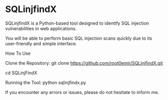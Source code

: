 # SQLinjfindX
SQLinjfindX is a Python-based tool designed to identify SQL injection vulnerabilities in web applications.

You will be able to perform basic SQL injection scans quickly due to its user-friendly and simple interface.

How To Use 

Clone the Repository:
git clone https://github.com/root0emir/SQLinjfindX.git

cd SQLinjFindX

Running the Tool:
python sqlinjfindx.py

If you encounter any errors or issues, please do not hesitate to inform me.
